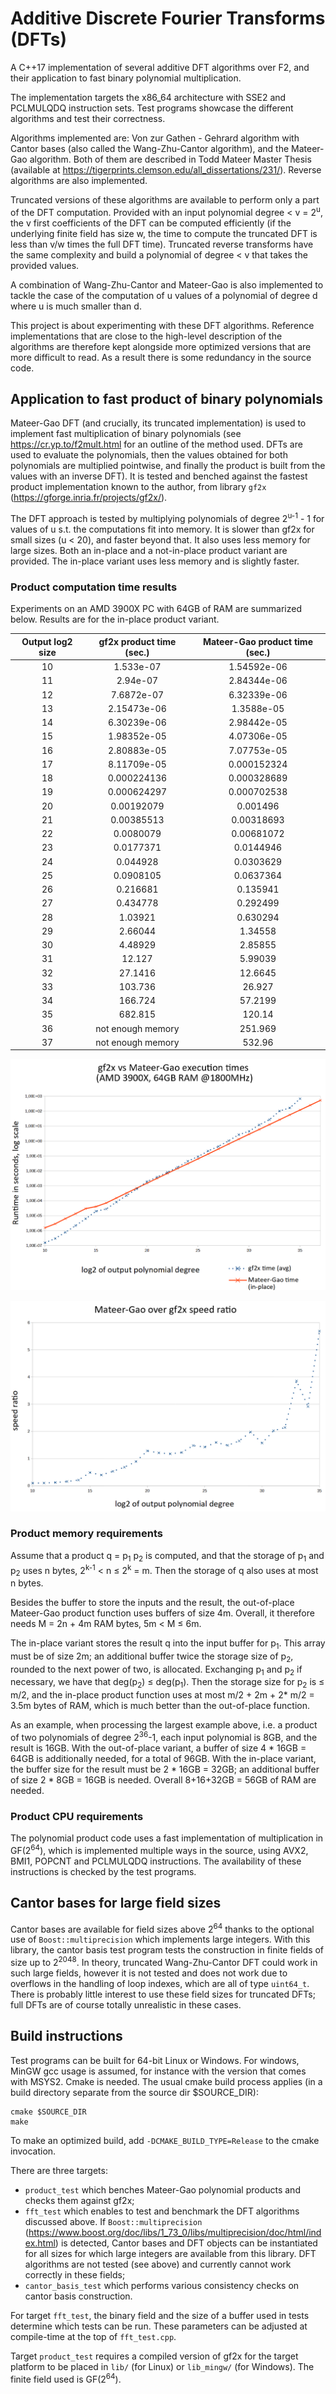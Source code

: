 # Additive Discrete Fourier Transforms (DFTs)
A C++17 implementation of several additive DFT algorithms over F2, and their application to fast binary polynomial multiplication.

The implementation targets the x86_64 architecture with SSE2 and PCLMULQDQ instruction sets. Test programs showcase the different algorithms and test their correctness.

Algorithms implemented are: Von zur Gathen - Gehrard algorithm with Cantor bases (also called the Wang-Zhu-Cantor algorithm),  and the Mateer-Gao algorithm. Both of them are described in Todd Mateer Master Thesis (available at https://tigerprints.clemson.edu/all_dissertations/231/). Reverse algorithms are also implemented.

Truncated versions of these algorithms are available to perform only a part of the DFT computation. Provided with an input polynomial degree < v = 2<sup>u</sup>, the v first coefficients of the DFT can be computed efficiently (if the underlying finite field has size w, the time to compute the truncated DFT is less than v/w times the full DFT time). Truncated reverse transforms have the same complexity and build a polynomial of degree < v that takes the provided values.

A combination of Wang-Zhu-Cantor and Mateer-Gao is also implemented to tackle the case of the computation of u values of a polynomial of degree d where u is much smaller than d.

This project is about experimenting with these DFT algorithms. Reference implementations that are close to the high-level description of the algorithms are therefore kept alongside more optimized versions that are more difficult to read. As a result there is some redundancy in the source code.

## Application to fast product of binary polynomials

Mateer-Gao DFT (and crucially, its truncated implementation) is used to implement fast multiplication of binary polynomials (see https://cr.yp.to/f2mult.html for an outline of the method used. DFTs are used to evaluate the polynomials, then the values obtained for both polynomials are multiplied pointwise, and finally the product is built from the values with an inverse DFT). It is tested and benched against the fastest product implementation known to the author, from library `gf2x` (https://gforge.inria.fr/projects/gf2x/).

The DFT approach is tested by multiplying polynomials of degree 2<sup>u-1</sup> - 1 for values of u s.t. the computations fit into memory. It is slower than gf2x for small sizes (u < 20), and faster beyond that. It also uses less memory for large sizes. 
Both an in-place and a not-in-place product variant are provided. The in-place variant uses less memory and is slightly faster.

### Product computation time results

Experiments on an AMD 3900X PC with 64GB of RAM are summarized below. Results are for the in-place product variant.

|Output log2 size|gf2x product time (sec.)|Mateer-Gao product time (sec.)|
|:----:|:----:|:----:|
|10| 1.533e-07| 1.54592e-06|
|11| 2.94e-07| 2.84344e-06|
|12| 7.6872e-07| 6.32339e-06|
|13| 2.15473e-06| 1.3588e-05|
|14| 6.30239e-06| 2.98442e-05|
|15| 1.98352e-05| 4.07306e-05|
|16| 2.80883e-05| 7.07753e-05|
|17| 8.11709e-05| 0.000152324|
|18| 0.000224136| 0.000328689|
|19| 0.000624297| 0.000702538|
|20| 0.00192079| 0.001496|
|21| 0.00385513| 0.00318693|
|22| 0.0080079| 0.00681072|
|23| 0.0177371| 0.0144946|
|24| 0.044928| 0.0303629|
|25| 0.0908105| 0.0637364|
|26| 0.216681| 0.135941|
|27| 0.434778| 0.292499|
|28| 1.03921| 0.630294|
|29| 2.66044| 1.34558|
|30| 4.48929| 2.85855|
|31| 12.127| 5.99039|
|32| 27.1416| 12.6645|
|33| 103.736| 26.927|
|34| 166.724| 57.2199|
|35| 682.815| 120.14|
|36| not enough memory| 251.969|
|37| not enough memory| 532.96|

![Execution times](https://github.com/kunzjacq/Additive_DFTs/blob/master/times.png?raw=true)

![Speed ratio](https://github.com/kunzjacq/Additive_DFTs/blob/master/speed_ratio.png?raw=true)

### Product memory requirements

Assume that a product q = p<sub>1</sub> p<sub>2</sub> is computed, and that the storage of p<sub>1</sub> and p<sub>2</sub> uses n bytes, 2<sup>k-1</sup> < n ≤ 2<sup>k</sup> = m. Then the storage of q also uses at most n bytes. 

Besides the buffer to store the inputs and the result, the out-of-place Mateer-Gao product function uses buffers of size 4m. Overall, it therefore needs M = 2n + 4m RAM bytes, 5m < M ≤ 6m.

The in-place variant stores the result q into the input buffer for p<sub>1</sub>. This array must be of size 2m; an additional buffer twice the storage size of p<sub>2</sub>, rounded to the next power of two, is allocated. Exchanging p<sub>1</sub> and p<sub>2</sub> if necessary, we have that deg(p<sub>2</sub>) ≤ deg(p<sub>1</sub>). Then the storage size for p<sub>2</sub> is ≤ m/2, and the in-place product function uses at most m/2 + 2m + 2\* m/2 = 3.5m bytes of RAM, which is much better than the out-of-place function.

As an example, when processing the largest example above, i.e. a product of two polynomials of degree 2<sup>36</sup>-1, each input polynomial is 8GB, and the result is 16GB. With the out-of-place variant, a buffer of size 4 \* 16GB = 64GB is additionally needed, for a total of 96GB. With the in-place variant, the buffer size for the result must be 2 \* 16GB = 32GB; an additional buffer of size 2 \* 8GB = 16GB is needed. Overall 8+16+32GB = 56GB of RAM are needed.

### Product CPU requirements

The polynomial product code uses a fast implementation of multiplication in GF(2<sup>64</sup>), which is implemented multiple ways in the source, using AVX2, BMI1, POPCNT and PCLMULQDQ instructions. The availability of these instructions is checked by the test programs.

## Cantor bases for large field sizes

Cantor bases are available for field sizes above 2<sup>64</sup> thanks to the optional use of `Boost::multiprecision` which implements large integers. With this library, the cantor basis test program tests the construction in finite fields of size up to 2<sup>2048</sup>. In theory, truncated Wang-Zhu-Cantor DFT could work in such large fields, however it is not tested and does not work due to overflows in the handling of loop indexes, which are all of type `uint64_t`. There is probably little interest to use these field sizes for truncated DFTs; full DFTs are of course totally unrealistic in these cases.

## Build instructions
Test programs can be built for 64-bit Linux or Windows. For windows, MinGW gcc usage is assumed, for instance with the version that comes with MSYS2. Cmake is needed. The usual cmake build process applies (in a build directory separate from the source dir $SOURCE_DIR):

    cmake $SOURCE_DIR
    make

To make an optimized build, add `-DCMAKE_BUILD_TYPE=Release` to the cmake invocation.

There are three targets:
  * `product_test` which benches Mateer-Gao polynomial products and checks them against gf2x;
  * `fft_test` which enables to test and benchmark the DFT algorithms discussed above. If `Boost::multiprecision` (https://www.boost.org/doc/libs/1_73_0/libs/multiprecision/doc/html/index.html) is detected, Cantor bases and DFT objects can be instantiated for all sizes for which large integers are available from this library. DFT algorithms are not tested (see above) and currently cannot work correctly in these fields;
  * `cantor_basis_test` which performs various consistency checks on cantor basis construction.

For target `fft_test`, the binary field and the size of a buffer used in tests determine which tests can be run. These parameters can be adjusted at compile-time at the top of `fft_test.cpp`.

Target `product_test` requires a compiled version of gf2x for the target platform to be placed in `lib/` (for Linux) or `lib_mingw/` (for Windows). The finite field used is GF(2<sup>64</sup>).


